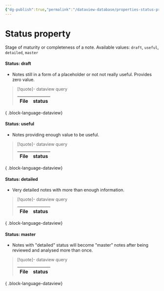 ```yaml
---
{"dg-publish":true,"permalink":"/dataview-database/properties-status-property/","title":"Status property","tags":["dataview","index"]}
---
```



# Status property

Stage of maturity or completeness of a note. Available values: `draft`, `useful`, `detailed`, `master`

#### Status: draft

- Notes still in a form of a placeholder or not not really useful. Provides zero value.

>[!quote]- dataview query
>
>  | File | status |
> | ---- | ------ |
> 
{ .block-language-dataview}

#### Status: useful

- Notes providing enough value to be useful.

>[!quote]- dataview query
>
>  | File | status |
> | ---- | ------ |
> 
{ .block-language-dataview}

#### Status: detailed

- Very detailed notes with more than enough information.

>[!quote]- dataview query
>
>  | File | status |
> | ---- | ------ |
> 
{ .block-language-dataview}

#### Status: master

- Notes with "detailed" status will become "master" notes after being reviewed and analysed more than once.

>[!quote]- dataview query
>
>  | File | status |
> | ---- | ------ |
> 
{ .block-language-dataview}
